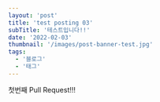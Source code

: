 ```yaml
---
layout: 'post'
title: 'test posting 03'
subTitle: '테스트입니다!!'
date: '2022-02-03'
thumbnail: '/images/post-banner-test.jpg'
tags:
  - '블로그'
  - '태그'
---
```


첫번째 Pull Request!!!
